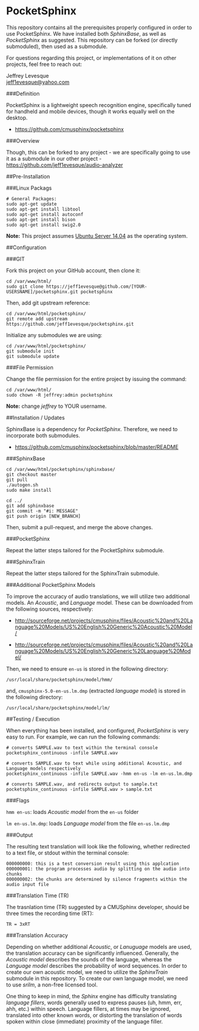 PocketSphinx
=====================

This repository contains all the prerequisites properly configured in order to use PocketSphinx.  We have installed both *SphinxBase*, as well as *PocketSphinx* as suggested.  This repository can be forked (or directly submoduled), then used as a submodule.

For questions regarding this project, or implementations of it on other projects, feel free to reach out:

Jeffrey Levesque  
jeff1evesque@yahoo.com

###Definition

PocketSphinx is a lightweight speech recognition engine, specifically tuned for handheld and mobile devices, though it works equally well on the desktop.

- https://github.com/cmusphinx/pocketsphinx

###Overview

Though, this can be forked to any project - we are specifically going to use it as a submodule in our other project - https://github.com/jeff1evesque/audio-analyzer

##Pre-Installation

###Linux Packags

```
# General Packages:
sudo apt-get update
sudo apt-get install libtool
sudo apt-get install autoconf
sudo apt-get install bison
sudo apt-get install swig2.0
```

**Note:** This project assumes [Ubuntu Server 14.04](http://www.ubuntu.com/download/server) as the operating system.

##Configuration

###GIT

Fork this project on your GitHub account, then clone it:

```
cd /var/www/html/
sudo git clone https://jeff1evesque@github.com/[YOUR-USERSNAME]/pocketsphinx.git pocketsphinx
```

Then, add git upstream reference:

```
cd /var/www/html/pocketsphinx/
git remote add upstream https://github.com/jeff1evesque/pocketsphinx.git
```

Initialize any submodules we are using:

```
cd /var/www/html/pocketsphinx/
git submodule init
git submodule update
```

###File Permission

Change the file permission for the entire project by issuing the command:

```
cd /var/www/html/
sudo chown -R jeffrey:admin pocketsphinx
```

**Note:** change *jeffrey* to YOUR username.

##Installation /  Updates

SphinxBase is a dependency for *PocketSphinx*.  Therefore, we need to incorporate both submodules.

- https://github.com/cmusphinx/pocketsphinx/blob/master/README

###SphinxBase

```
cd /var/www/html/pocketsphinx/sphinxbase/
git checkout master
git pull
./autogen.sh
sudo make install

cd ../
git add sphinxbase
git commit -m "#i: MESSAGE"
git push origin [NEW_BRANCH]
```

Then, submit a pull-request, and merge the above changes.

###PocketSphinx

Repeat the latter steps tailored for the PocketSphinx submodule.

###SphinxTrain

Repeat the latter steps tailored for the SphinxTrain submodule.

###Additional PocketSphinx Models

To improve the accuracy of audio translations, we will utilize two additional models.  An *Acoustic*, and *Language* model.  These can be downloaded from the following sources, respectively:

- http://sourceforge.net/projects/cmusphinx/files/Acoustic%20and%20Language%20Models/US%20English%20Generic%20Acoustic%20Model/

- http://sourceforge.net/projects/cmusphinx/files/Acoustic%20and%20Language%20Models/US%20English%20Generic%20Language%20Model/

Then, we need to ensure `en-us` is stored in the following directory:

```
/usr/local/share/pocketsphinx/model/hmm/
```

and, `cmusphinx-5.0-en-us.lm.dmp` (extracted *language model*) is stored in the following directory:

```
/usr/local/share/pocketsphinx/model/lm/
```

##Testing / Execution

When everything has been installed, and configured, *PocketSphinx* is very easy to run.  For example, we can run the following commands:

```
# converts SAMPLE.wav to text within the terminal console
pocketsphinx_continuous -infile SAMPLE.wav

# converts SAMPLE.wav to text while using additional Acoustic, and Language models respectively
pocketsphinx_continuous -infile SAMPLE.wav -hmm en-us -lm en-us.lm.dmp

# converts SAMPLE.wav, and redirects output to sample.txt
pocketsphinx_continuous -infile SAMPLE.wav > sample.txt
```

###Flags

`hmm en-us`: loads *Acoustic model* from the `en-us` folder

`lm en-us.lm.dmp`: loads *Language model* from the file `en-us.lm.dmp`

###Output

The resulting text translation will look like the following, whether redirected to a text file, or stdout within the terminal console:

```
000000000: this is a test conversion result using this applcation
000000001: the program processes audio by splitting on the audio into chunks
000000002: the chunks are determined by silence fragments within the audio input file
```

###Translation Time (TR)

The trasnlation time (TR) suggested by a CMUSphinx developer, should be three times the recording time (RT):

```
TR = 3xRT
```

###Translation Accuracy

Depending on whether additional *Acoustic*, or *Lanuguage* models are used, the translation accuracy can be significantly influenced.  Generally, the *Acoustic model* describes the sounds of the language, whereas the *Language model* describes the probability of word sequences.  In order to create our own acoustic model, we need to utilize the *SphinxTrain* submodule in this repository.  To create our own language model, we need to use *srilm*, a non-free licensed tool.

One thing to keep in mind, the *Sphinx* engine has difficulty translating *language fillers*, words generally used to express pauses (uh, hmm, err, ahh, etc.) within speech.  Language fillers, at times may be ignored, translated into other known words, or distorting the translation of words spoken within close (immediate) proximity of the language filler.
